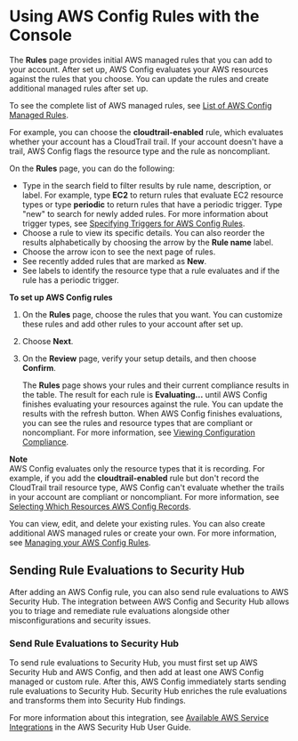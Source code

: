 # Using AWS Config Rules with the Console<a name="setting-up-aws-config-rules-with-console"></a>

The **Rules** page provides initial AWS managed rules that you can add to your account\. After set up, AWS Config evaluates your AWS resources against the rules that you choose\. You can update the rules and create additional managed rules after set up\. 

To see the complete list of AWS managed rules, see [List of AWS Config Managed Rules](managed-rules-by-aws-config.md)\.

For example, you can choose the **cloudtrail\-enabled** rule, which evaluates whether your account has a CloudTrail trail\. If your account doesn't have a trail, AWS Config flags the resource type and the rule as noncompliant\.

On the **Rules** page, you can do the following:
+ Type in the search field to filter results by rule name, description, or label\. For example, type **EC2** to return rules that evaluate EC2 resource types or type **periodic** to return rules that have a periodic trigger\. Type "new" to search for newly added rules\. For more information about trigger types, see [Specifying Triggers for AWS Config Rules](evaluate-config-rules.md)\.
+ Choose a rule to view its specific details\. You can also reorder the results alphabetically by choosing the arrow by the **Rule name** label\.
+ Choose the arrow icon to see the next page of rules\.
+ See recently added rules that are marked as **New**\.
+ See labels to identify the resource type that a rule evaluates and if the rule has a periodic trigger\.

**To set up AWS Config rules**

1. On the **Rules** page, choose the rules that you want\. You can customize these rules and add other rules to your account after set up\.

1. Choose **Next**\.

1. On the **Review** page, verify your setup details, and then choose **Confirm**\.

   The **Rules** page shows your rules and their current compliance results in the table\. The result for each rule is **Evaluating\.\.\.** until AWS Config finishes evaluating your resources against the rule\. You can update the results with the refresh button\. When AWS Config finishes evaluations, you can see the rules and resource types that are compliant or noncompliant\. For more information, see [Viewing Configuration Compliance](evaluate-config_view-compliance.md)\.

**Note**  
AWS Config evaluates only the resource types that it is recording\. For example, if you add the **cloudtrail\-enabled** rule but don't record the CloudTrail trail resource type, AWS Config can't evaluate whether the trails in your account are compliant or noncompliant\. For more information, see [Selecting Which Resources AWS Config Records](select-resources.md)\.

You can view, edit, and delete your existing rules\. You can also create additional AWS managed rules or create your own\. For more information, see [Managing your AWS Config Rules](evaluate-config_manage-rules.md)\.

## Sending Rule Evaluations to Security Hub<a name="setting-up-aws-config-rules-with-console-integration"></a>

After adding an AWS Config rule, you can also send rule evaluations to AWS Security Hub\. The integration between AWS Config and Security Hub allows you to triage and remediate rule evaluations alongside other misconfigurations and security issues\.

### Send Rule Evaluations to Security Hub<a name="w85aab7c16c19b5"></a>

To send rule evaluations to Security Hub, you must first set up AWS Security Hub and AWS Config, and then add at least one AWS Config managed or custom rule\. After this, AWS Config immediately starts sending rule evaluations to Security Hub\. Security Hub enriches the rule evaluations and transforms them into Security Hub findings\.

For more information about this integration, see [Available AWS Service Integrations](https://docs.aws.amazon.com/securityhub/latest/userguide/securityhub-internal-providers.html#integration-config) in the AWS Security Hub User Guide\.